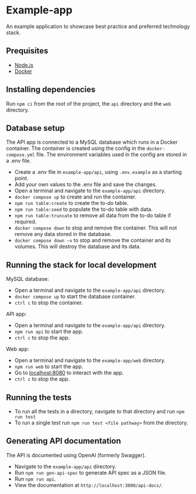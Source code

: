 # Example-app
An example application to showcase best practice and preferred technology stack.

## Prequisites

- [Node.js](https://nodejs.org/en)
- [Docker](https://docs.docker.com/get-docker/)

## Installing dependencies

Run `npm ci` from the root of the project, the `api` directory and the `web` directory.

## Database setup

The API app is connected to a MySQL database which runs in a Docker container. The container is created using the config in the `docker-compose.yml` file. The environment variables used in the config are stored in a .env file.

-	Create a .env file in `example-app/api`, using `.env.example` as a starting point. 
-	Add your own values to the .env file and save the changes.
-   Open a terminal and navigate to the `example-app/api` directory.
-	`docker compose up` to create and run the container.
-   `npm run table:create` to create the to-do table.
-   `npm run table:seed` to populate the to-do table with data.
-   `npm run table:truncate` to remove all data from the to-do table if required.
-   `docker compose down` to stop and remove the container. This will not remove any data stored in the database.
-	`docker compose down –v` to stop and remove the container and its volumes. This will destroy the database and its data.

## Running the stack for local development

MySQL database:
-	Open a terminal and navigate to the `example-app/api` directory.
-   `docker compose up` to start the database container.
-	`ctrl c` to stop the container.

API app:
-   Open a terminal and navigate to the `example-app/api` directory.
-   `npm run api` to start the app.
-   `ctrl c` to stop the app.

Web app:
-	Open a terminal and navigate to the `example-app/web` directory.
-	`npm run web` to start the app.
-   Go to [localhost:8080](http://localhost:8080/) to interact with the app.
-	`ctrl c` to stop the app.

## Running the tests

- To run all the tests in a directory, navigate to that directory and run `npm run test`
- To run a single test run `npm run test <file pathway>` from the directory.

## Generating API documentation

The API is documented using OpenAI (formerly Swagger).

- Navigate to the `example-app/api` directory.
- Run `npm run gen-api-spec` to generate API spec as a JSON file.
- Run `npm run api`.
- View the documentation at `http://localhost:3000/api-docs/`.
